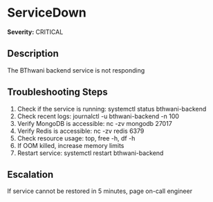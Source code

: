 # ServiceDown

**Severity:** CRITICAL

## Description

The BThwani backend service is not responding

## Troubleshooting Steps

1. Check if the service is running: systemctl status bthwani-backend
2. Check recent logs: journalctl -u bthwani-backend -n 100
3. Verify MongoDB is accessible: nc -zv mongodb 27017
4. Verify Redis is accessible: nc -zv redis 6379
5. Check resource usage: top, free -h, df -h
6. If OOM killed, increase memory limits
7. Restart service: systemctl restart bthwani-backend

## Escalation

If service cannot be restored in 5 minutes, page on-call engineer
